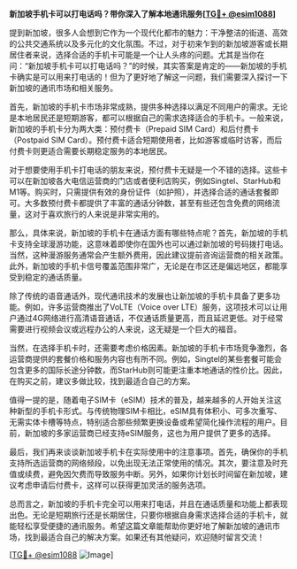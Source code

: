 **新加坡手机卡可以打电话吗？带你深入了解本地通讯服务[[TG💪+ @esim1088](https://t.me/s/esim1088)]**

提到新加坡，很多人会想到它作为一个现代化都市的魅力：干净整洁的街道、高效的公共交通系统以及多元化的文化氛围。不过，对于初来乍到的新加坡游客或长期居住者来说，选择合适的手机卡可能是一个让人头疼的问题。尤其是当你在问：“新加坡手机卡可以打电话吗？”的时候，其实答案是肯定的——新加坡的手机卡确实是可以用来打电话的！但为了更好地了解这一问题，我们需要深入探讨一下新加坡的通讯市场和相关服务。

首先，新加坡的手机卡市场非常成熟，提供多种选择以满足不同用户的需求。无论是本地居民还是短期游客，都可以根据自己的需求选择适合的手机卡。一般来说，新加坡的手机卡分为两大类：预付费卡（Prepaid SIM Card）和后付费卡（Postpaid SIM Card）。预付费卡适合短期使用者，比如游客或临时访客，而后付费卡则更适合需要长期稳定服务的本地居民。

对于想要使用手机卡打电话的朋友来说，预付费卡无疑是一个不错的选择。这些卡可以在新加坡各大电信运营商的门店或者便利店购买，例如Singtel、StarHub和M1等。购买时，只需提供有效的身份证件（如护照），并选择合适的通话套餐即可。大多数预付费卡都提供了丰富的通话分钟数，甚至有些还包含免费的网络流量，这对于喜欢旅行的人来说是非常实用的。

那么，具体来说，新加坡的手机卡在通话方面有哪些特点呢？首先，新加坡的手机卡支持全球漫游功能，这意味着即使你在国外也可以通过新加坡的号码拨打电话。当然，这种漫游服务通常会产生额外费用，因此建议提前咨询运营商的相关政策。此外，新加坡的手机卡信号覆盖范围非常广，无论是在市区还是偏远地区，都能享受到稳定的通话质量。

除了传统的语音通话外，现代通讯技术的发展也让新加坡的手机卡具备了更多功能。例如，许多运营商推出了VoLTE（Voice over LTE）服务，这项技术可以让用户通过4G网络进行高清语音通话，不仅通话质量更高，而且延迟更低。对于经常需要进行视频会议或远程办公的人来说，这无疑是一个巨大的福音。

当然，在选择手机卡时，还需要考虑价格因素。新加坡的手机卡市场竞争激烈，各运营商提供的套餐价格和服务内容也有所不同。例如，Singtel的某些套餐可能会包含更多的国际长途分钟数，而StarHub则可能更注重本地通话的性价比。因此，在购买之前，建议多做比较，找到最适合自己的方案。

值得一提的是，随着电子SIM卡（eSIM）技术的普及，越来越多的人开始关注这种新型的手机卡形式。与传统物理SIM卡相比，eSIM具有体积小、可多次重写、无需实体卡槽等特点，特别适合那些频繁更换设备或希望简化操作流程的用户。目前，新加坡的多家运营商已经支持eSIM服务，这也为用户提供了更多的选择。

最后，我们再来谈谈新加坡手机卡在实际使用中的注意事项。首先，确保你的手机支持所选运营商的网络频段，以免出现无法正常使用的情况。其次，要注意及时充值或续费，避免因欠费而导致服务中断。另外，如果你计划长时间留在新加坡，建议考虑申请后付费卡，这样可以获得更加灵活的服务选项。

总而言之，新加坡的手机卡完全可以用来打电话，并且在通话质量和功能上都表现出色。无论是短期旅行还是长期居住，只要你根据自身需求选择合适的手机卡，就能轻松享受便捷的通讯服务。希望这篇文章能帮助你更好地了解新加坡的通讯市场，找到最适合自己的解决方案。如果还有其他疑问，欢迎随时留言交流！

[[TG💪+ @esim1088](https://t.me/s/esim1088) ![Image](https://i.postimg.cc/4NQfJmqS/Snipaste-2025-05-13-00-14-12.png)]